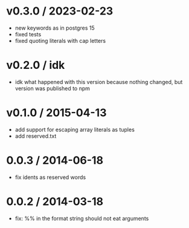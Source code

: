 v0.3.0 / 2023-02-23
===================

  * new keywords as in postgres 15
  * fixed tests
  * fixed quoting literals with cap letters

v0.2.0 / idk
===================

  * idk what happened with this version because nothing changed, but version was published to npm

v0.1.0 / 2015-04-13
===================

  * add support for escaping array literals as tuples
  * add reserved.txt

0.0.3 / 2014-06-18
==================

 * fix idents as reserved words

0.0.2 / 2014-03-18
==================

 * fix: %% in the format string should not eat arguments
